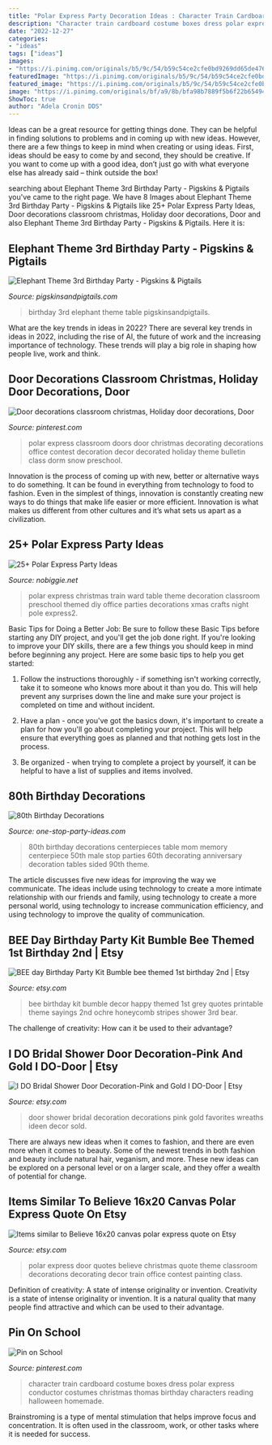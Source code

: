```yaml
---
title: "Polar Express Party Decoration Ideas : Character Train Cardboard Costume Boxes Dress Polar Express Conductor Costumes Christmas Thomas Birthday Characters Reading Halloween Homemade"
description: "Character train cardboard costume boxes dress polar express conductor costumes christmas thomas birthday characters reading halloween homemade"
date: "2022-12-27"
categories:
- "ideas"
tags: ["ideas"]
images:
- "https://i.pinimg.com/originals/b5/9c/54/b59c54ce2cfe0bd9269dd65de4763f5b.jpg"
featuredImage: "https://i.pinimg.com/originals/b5/9c/54/b59c54ce2cfe0bd9269dd65de4763f5b.jpg"
featured_image: "https://i.pinimg.com/originals/b5/9c/54/b59c54ce2cfe0bd9269dd65de4763f5b.jpg"
image: "https://i.pinimg.com/originals/bf/a9/8b/bfa98b7889f5b6f22b65494724d8d5a2.jpg"
ShowToc: true
author: "Adela Cronin DDS"
---
```



Ideas can be a great resource for getting things done. They can be helpful in finding solutions to problems and in coming up with new ideas. However, there are a few things to keep in mind when creating or using ideas. First, ideas should be easy to come by and second, they should be creative. If you want to come up with a good idea, don’t just go with what everyone else has already said – think outside the box!

	

		
searching about Elephant Theme 3rd Birthday Party - Pigskins &amp; Pigtails you've came to the right page. We have 8 Images about Elephant Theme 3rd Birthday Party - Pigskins &amp; Pigtails like 25+ Polar Express Party Ideas, Door decorations classroom christmas, Holiday door decorations, Door and also Elephant Theme 3rd Birthday Party - Pigskins &amp; Pigtails. Here it is:
		
    
## Elephant Theme 3rd Birthday Party - Pigskins &amp; Pigtails

<img loading=lazy src="http://www.pigskinsandpigtails.com/wp-content/uploads/2013/02/table1.jpg" onerror="this.onerror=null;this.src='https://tse4.mm.bing.net/th?id=OIP.JTsHgrOxpz7PtlZm0Ky0YAAAAA&amp;pid=15.1';" alt="Elephant Theme 3rd Birthday Party - Pigskins &amp; Pigtails">

_Source: pigskinsandpigtails.com_

>birthday 3rd elephant theme table pigskinsandpigtails. 

	

What are the key trends in ideas in 2022?
There are several key trends in ideas in 2022, including the rise of AI, the future of work and the increasing importance of technology. These trends will play a big role in shaping how people live, work and think.

    
## Door Decorations Classroom Christmas, Holiday Door Decorations, Door

<img loading=lazy src="https://i.pinimg.com/originals/b5/9c/54/b59c54ce2cfe0bd9269dd65de4763f5b.jpg" onerror="this.onerror=null;this.src='https://tse3.mm.bing.net/th?id=OIP.SA6txgkHFdjswTyX_5dnLAHaJ4&amp;pid=15.1';" alt="Door decorations classroom christmas, Holiday door decorations, Door">

_Source: pinterest.com_

>polar express classroom doors door christmas decorating decorations office contest decoration decor decorated holiday theme bulletin class dorm snow preschool. 

	

Innovation is the process of coming up with new, better or alternative ways to do something. It can be found in everything from technology to food to fashion. Even in the simplest of things, innovation is constantly creating new ways to do things that make life easier or more efficient. Innovation is what makes us different from other cultures and it’s what sets us apart as a civilization.

    
## 25+ Polar Express Party Ideas

<img loading=lazy src="http://www.nobiggie.net/wp-content/uploads/2016/12/Train-Table.jpg" onerror="this.onerror=null;this.src='https://tse1.mm.bing.net/th?id=OIP.8ZwUSVfiChfunJADT6B5GwAAAA&amp;pid=15.1';" alt="25+ Polar Express Party Ideas">

_Source: nobiggie.net_

>polar express christmas train ward table theme decoration classroom preschool themed diy office parties decorations xmas crafts night pole express2. 

	

Basic Tips for Doing a Better Job: Be sure to follow these Basic Tips before starting any DIY project, and you'll get the job done right.
If you're looking to improve your DIY skills, there are a few things you should keep in mind before beginning any project. Here are some basic tips to help you get started: 
1) Follow the instructions thoroughly - if something isn't working correctly, take it to someone who knows more about it than you do. This will help prevent any surprises down the line and make sure your project is completed on time and without incident. 

2) Have a plan - once you've got the basics down, it's important to create a plan for how you'll go about completing your project. This will help ensure that everything goes as planned and that nothing gets lost in the process. 

3) Be organized - when trying to complete a project by yourself, it can be helpful to have a list of supplies and items involved.

    
## 80th Birthday Decorations

<img loading=lazy src="http://www.one-stop-party-ideas.com/images/80th-Birthday-Decorations-Table-Memory.jpg" onerror="this.onerror=null;this.src='https://tse3.mm.bing.net/th?id=OIP.JnFaq7SCpMPYI690lSBIXAAAAA&amp;pid=15.1';" alt="80th Birthday Decorations">

_Source: one-stop-party-ideas.com_

>80th birthday decorations centerpieces table mom memory centerpiece 50th male stop parties 60th decorating anniversary decoration tables sided 90th theme. 

	

The article discusses five new ideas for improving the way we communicate. The ideas include using technology to create a more intimate relationship with our friends and family, using technology to create a more personal world, using technology to increase communication efficiency, and using technology to improve the quality of communication.

    
## BEE Day Birthday Party Kit Bumble Bee Themed 1st Birthday 2nd | Etsy

<img loading=lazy src="https://i.etsystatic.com/5489463/r/il/e99cea/1211004053/il_fullxfull.1211004053_hlj3.jpg" onerror="this.onerror=null;this.src='https://tse1.mm.bing.net/th?id=OIP.Qzj0VLtmzhu_m2W3MXYg-gHaF7&amp;pid=15.1';" alt="BEE day Birthday Party Kit Bumble bee themed 1st birthday 2nd | Etsy">

_Source: etsy.com_

>bee birthday kit bumble decor happy themed 1st grey quotes printable theme sayings 2nd ochre honeycomb stripes shower 3rd bear. 

	

The challenge of creativity: How can it be used to their advantage?
 

    
## I DO Bridal Shower Door Decoration-Pink And Gold I DO-Door | Etsy

<img loading=lazy src="https://i.etsystatic.com/8740970/r/il/53e2dd/1020774999/il_794xN.1020774999_jd9a.jpg" onerror="this.onerror=null;this.src='https://tse4.mm.bing.net/th?id=OIP.L-6fGv5GArSgpZOfhUS4RwHaOF&amp;pid=15.1';" alt="I DO Bridal Shower Door Decoration-Pink and Gold I DO-Door | Etsy">

_Source: etsy.com_

>door shower bridal decoration decorations pink gold favorites wreaths ideen decor sold. 

	

There are always new ideas when it comes to fashion, and there are even more when it comes to beauty. Some of the newest trends in both fashion and beauty include natural hair, veganism, and more. These new ideas can be explored on a personal level or on a larger scale, and they offer a wealth of potential for change.

    
## Items Similar To Believe 16x20 Canvas Polar Express Quote On Etsy

<img loading=lazy src="https://img1.etsystatic.com/049/0/8400931/il_570xN.694323113_mrcf.jpg" onerror="this.onerror=null;this.src='https://tse3.mm.bing.net/th?id=OIP.PTAOG_7GrWHIjck07oOLiQHaJ4&amp;pid=15.1';" alt="Items similar to Believe 16x20 canvas polar express quote on Etsy">

_Source: etsy.com_

>polar express door quotes believe christmas quote theme classroom decorations decorating decor train office contest painting class. 

	

Definition of creativity: A state of intense originality or invention.
Creativity is a state of intense originality or invention. It is a natural quality that many people find attractive and which can be used to their advantage.

    
## Pin On School

<img loading=lazy src="https://i.pinimg.com/originals/bf/a9/8b/bfa98b7889f5b6f22b65494724d8d5a2.jpg" onerror="this.onerror=null;this.src='https://tse4.mm.bing.net/th?id=OIP.woSN33S7ep7B0oPUmP8NPgHaJ3&amp;pid=15.1';" alt="Pin on School">

_Source: pinterest.com_

>character train cardboard costume boxes dress polar express conductor costumes christmas thomas birthday characters reading halloween homemade. 

	

Brainstroming is a type of mental stimulation that helps improve focus and concentration. It is often used in the classroom, work, or other tasks where it is needed for success.

